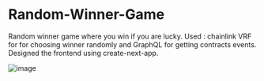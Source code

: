 # Random-Winner-Game
Random winner game where you win if you are lucky. Used : chainlink VRF for for choosing winner randomly and GraphQL for getting contracts events.
Designed the frontend using create-next-app.

![image](https://user-images.githubusercontent.com/100034331/179388762-0b6b512c-3d26-4077-8bfe-44f6e5ab074c.png)
